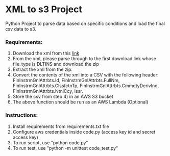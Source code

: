 # XML to s3 Project
Python Project to parse data based on specific conditions and load the final csv data to s3.

### Requirements:
  1. Download the xml from this [link](https://registers.esma.europa.eu/solr/esma_registers_firds_files/select?q=*&fq=publication_date:%5B2021-01-17T00:00:00Z+TO+2021-01-19T23:59:59Z%5D&wt=xml&indent=true&start=0&rows=100)
  2. From the xml, please parse through to the first download link whose file_type is DLTINS and download the zip
  3. Extract the xml from the zip.
  4. Convert the contents of the xml into a CSV with the following header:
      FinInstrmGnlAttrbts.Id,
      FinInstrmGnlAttrbts.FullNm,
      FinInstrmGnlAttrbts.ClssfctnTp,
      FinInstrmGnlAttrbts.CmmdtyDerivInd,
      FinInstrmGnlAttrbts.NtnlCcy,
      Issr.
  5. Store the csv from step 4) in an AWS S3 bucket
  6. The above function should be run as an AWS Lambda (Optional)

### Instructions:
  1. Install requirements from requirements.txt file
  2. Configure aws credentials inside code.py (access key id and secret access key)
  3. To run script, use "python code.py"
  4. To run test, use "python -m unittest code_test.py"
 
